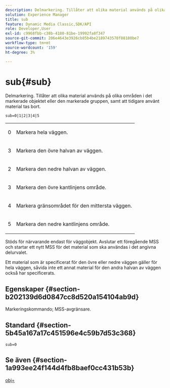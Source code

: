 ```yaml
---
description: Delmarkering. Tillåter att olika material används på olika områden i det markerade objektet eller den markerade gruppen, samt att tidigare använt material tas bort.
solution: Experience Manager
title: sub
feature: Dynamic Media Classic,SDK/API
role: Developer,User
exl-id: c9968fbb-c38b-4180-81be-19992fa8f347
source-git-commit: 206e4643e3926cb85b4be2189743578f88180be7
workflow-type: tm+mt
source-wordcount: '159'
ht-degree: 3%

---
```


# sub{#sub}

Delmarkering. Tillåter att olika material används på olika områden i det markerade objektet eller den markerade gruppen, samt att tidigare använt material tas bort.

`sub=0|1|2|3|4|5`

<table id="simpletable_F6BF91BD2C4B47BF8A28032E392D37F0"> 
 <tr class="strow"> 
  <td class="stentry"> <p>0 </p> </td> 
  <td class="stentry"> <p>Markera hela väggen. </p> </td> 
 </tr> 
 <tr class="strow"> 
  <td class="stentry"> <p>3 </p> </td> 
  <td class="stentry"> <p>Markera den övre halvan av väggen. </p> </td> 
 </tr> 
 <tr class="strow"> 
  <td class="stentry"> <p>2 </p> </td> 
  <td class="stentry"> <p>Markera den nedre halvan av väggen. </p> </td> 
 </tr> 
 <tr class="strow"> 
  <td class="stentry"> <p>3 </p> </td> 
  <td class="stentry"> <p>Markera den övre kantlinjens område. </p> </td> 
 </tr> 
 <tr class="strow"> 
  <td class="stentry"> <p>4 </p> </td> 
  <td class="stentry"> <p>Markera gränsområdet för den mittersta väggen. </p> </td> 
 </tr> 
 <tr class="strow"> 
  <td class="stentry"> <p>5 </p> </td> 
  <td class="stentry"> <p>Markera den nedre kantlinjens område. </p> </td> 
 </tr> 
</table>

Stöds för närvarande endast för väggobjekt. Avslutar ett föregående MSS och startar ett nytt MSS för det material som ska användas i det angivna delurvalet.

Ett material som är specificerat för den övre eller nedre väggen gäller för hela väggen, såvida inte ett annat material för den andra halvan av väggen också har specificerats.

## Egenskaper {#section-b202139d6d0847cc8d520a154104ab9d}

Markeringskommando; MSS-avgränsare.

## Standard {#section-5b45a167a17c451596e4c59b7d53c368}

`sub=0`

## Se även {#section-1a993ee24f144d4fb8baef0cc431b53b}

[obj=](../../../../../ir-api/http-protocol/image-rendering-api-ref/c-ir-http-protocol-ref/c-ir-http-protocol-command-reference/r-ir-obj.md#reference-31e7dac7931b4e0eb3c7589f120a1e6a)
